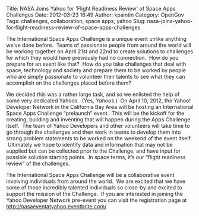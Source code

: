 Title: NASA Joins Yahoo for 'Flight Readiness Review' of Space Apps Challenges
Date: 2012-03-23 16:49
Author: kpaintin
Category: OpenGov
Tags: challenges, collaboration, space apps, yahoo
Slug: nasa-joins-yahoo-for-flight-readiness-review-of-space-apps-challenges

The International Space Apps Challenge is a unique event unlike anything
we’ve done before.  Teams of passionate people from around the world
will be working together on April 21st and 22nd to create solutions to
challenges for which they would have previously had no connection.  How
do you prepare for an event like that?  How do you take challenges that
deal with space, technology and society and prepare them to be worked by
people who are simply passionate to volunteer their talents to see what
they can accomplish on the challenges placed before them?

We decided this was a rather large task, and so we enlisted the help of
some very dedicated Yahoos.  (Yes, *Yahoos*.)  On April 10, 2012, the
Yahoo! Developer Network in the California Bay Area will be hosting an
International Space Apps Challenge “prelaunch” event.  This will be the
kickoff for the creating, building and inventing that will happen during
the Apps Challenge itself.  The team of Yahoo Developers and other
volunteers will take time to go through the challenges and then work in
teams to develop them into strong problem statements to be worked on the
weekend of the event itself.  Ultimately we hope to identify data and
information that may not be supplied but can be collected prior to the
Challenge, and have input for possible solution starting points.  In
space terms, it’s our “flight readiness review” of the challenges.

The International Space Apps Challenge will be a collaborative event
involving individuals from around the world.  We are excited that we
have some of those incredibly talented individuals so close-by and
excited to support the mission of the Challenge.  If you are interested
in joining the Yahoo Developer Network pre-event you can visit the
registration page at <http://nasaeventatyahoo.eventbrite.com/>
